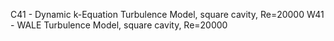 C41 - Dynamic k-Equation Turbulence Model, square cavity, Re=20000
W41 - WALE Turbulence Model, square cavity, Re=20000
